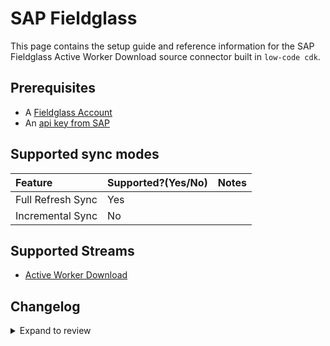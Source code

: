# SAP Fieldglass

This page contains the setup guide and reference information for the SAP Fieldglass Active Worker Download source connector built in `low-code cdk`.

## Prerequisites

- A [Fieldglass Account](https://www.fieldglass.net/)
- An [api key from SAP](https://api.sap.com/)

## Supported sync modes

| Feature           | Supported?\(Yes/No\) | Notes |
| :---------------- | :------------------- | :---- |
| Full Refresh Sync | Yes                  |       |
| Incremental Sync  | No                   |       |

## Supported Streams

- [Active Worker Download](https://api.sap.com/api/activeWorkerDownload/resource)

## Changelog

<details>
  <summary>Expand to review</summary>

| Version | Date       | Pull Request                                    | Subject                                     |
| :------ | :--------- | :---------------------------------------------- |:--------------------------------------------|
| 0.1.11 | 2024-07-27 | [42756](https://github.com/airbytehq/airbyte/pull/42756) | Update dependencies |
| 0.1.10 | 2024-07-20 | [42154](https://github.com/airbytehq/airbyte/pull/42154) | Update dependencies |
| 0.1.9 | 2024-07-13 | [41726](https://github.com/airbytehq/airbyte/pull/41726) | Update dependencies |
| 0.1.8 | 2024-07-10 | [41355](https://github.com/airbytehq/airbyte/pull/41355) | Update dependencies |
| 0.1.7 | 2024-07-09 | [41186](https://github.com/airbytehq/airbyte/pull/41186) | Update dependencies |
| 0.1.6 | 2024-07-06 | [40931](https://github.com/airbytehq/airbyte/pull/40931) | Update dependencies |
| 0.1.5 | 2024-06-25 | [40345](https://github.com/airbytehq/airbyte/pull/40345) | Update dependencies |
| 0.1.4 | 2024-06-22 | [40136](https://github.com/airbytehq/airbyte/pull/40136) | Update dependencies |
| 0.1.3 | 2024-06-04 | [39021](https://github.com/airbytehq/airbyte/pull/39021) | [autopull] Upgrade base image to v1.2.1 |
| 0.1.2 | 2024-05-28 | [38689](https://github.com/airbytehq/airbyte/pull/38689) | Make connector compatible with Builder |
| 0.1.1 | 2024-05-20 | [38384](https://github.com/airbytehq/airbyte/pull/38384) | [autopull] base image + poetry + up_to_date |
| 0.1.0   | 2022-10-22 | https://github.com/airbytehq/airbyte/pull/18656 | Initial commit                              |

</details>
